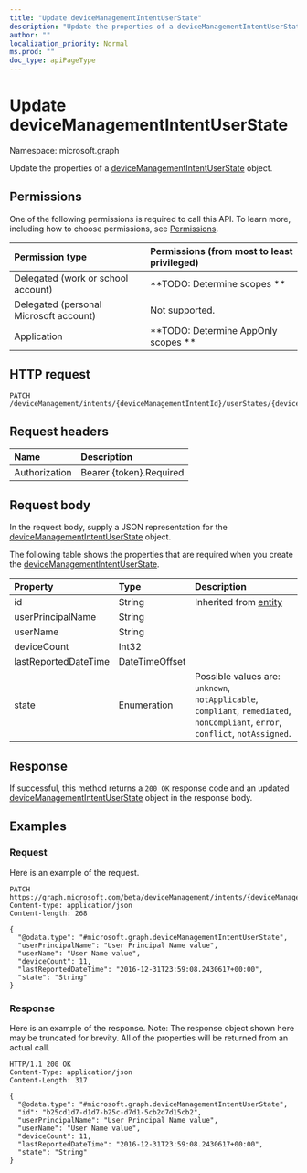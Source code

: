 ```yaml
---
title: "Update deviceManagementIntentUserState"
description: "Update the properties of a deviceManagementIntentUserState object."
author: ""
localization_priority: Normal
ms.prod: ""
doc_type: apiPageType
---
```


# Update deviceManagementIntentUserState

Namespace: microsoft.graph

Update the properties of a [deviceManagementIntentUserState](../resources/devicemanagementintentuserstate.md) object.

## Permissions
One of the following permissions is required to call this API. To learn more, including how to choose permissions, see [Permissions](/concepts/permissions-reference.md).

|Permission type|Permissions (from most to least privileged)|
|:---|:---|
|Delegated (work or school account)|**TODO: Determine scopes **|
|Delegated (personal Microsoft account)|Not supported.|
|Application|**TODO: Determine AppOnly scopes **|

## HTTP request
<!-- {
  "blockType": "ignored"
}
-->
``` http
PATCH /deviceManagement/intents/{deviceManagementIntentId}/userStates/{deviceManagementIntentUserStateId}
```

## Request headers
|Name|Description|
|:---|:---|
|Authorization|Bearer {token}.Required|

## Request body
In the request body, supply a JSON representation for the [deviceManagementIntentUserState](../resources/devicemanagementintentuserstate.md) object.

The following table shows the properties that are required when you create the [deviceManagementIntentUserState](../resources/devicemanagementintentuserstate.md).

|Property|Type|Description|
|:---|:---|:---|
|id|String| Inherited from [entity](../resources/entity.md)|
|userPrincipalName|String||
|userName|String||
|deviceCount|Int32||
|lastReportedDateTime|DateTimeOffset||
|state|Enumeration| Possible values are: `unknown`, `notApplicable`, `compliant`, `remediated`, `nonCompliant`, `error`, `conflict`, `notAssigned`.|



## Response
If successful, this method returns a `200 OK` response code and an updated [deviceManagementIntentUserState](../resources/devicemanagementintentuserstate.md) object in the response body.

## Examples

### Request
Here is an example of the request.
<!-- {
  "blockType": "request",
  "name": "update_devicemanagementintentuserstate"
}
-->
``` http
PATCH https://graph.microsoft.com/beta/deviceManagement/intents/{deviceManagementIntentId}/userStates/{deviceManagementIntentUserStateId}
Content-type: application/json
Content-length: 268

{
  "@odata.type": "#microsoft.graph.deviceManagementIntentUserState",
  "userPrincipalName": "User Principal Name value",
  "userName": "User Name value",
  "deviceCount": 11,
  "lastReportedDateTime": "2016-12-31T23:59:08.2430617+00:00",
  "state": "String"
}
```

### Response
Here is an example of the response. Note: The response object shown here may be truncated for brevity. All of the properties will be returned from an actual call.
<!-- {
  "blockType": "response",
  "truncated": true
}
-->
``` http
HTTP/1.1 200 OK
Content-Type: application/json
Content-Length: 317

{
  "@odata.type": "#microsoft.graph.deviceManagementIntentUserState",
  "id": "b25cd1d7-d1d7-b25c-d7d1-5cb2d7d15cb2",
  "userPrincipalName": "User Principal Name value",
  "userName": "User Name value",
  "deviceCount": 11,
  "lastReportedDateTime": "2016-12-31T23:59:08.2430617+00:00",
  "state": "String"
}
```

